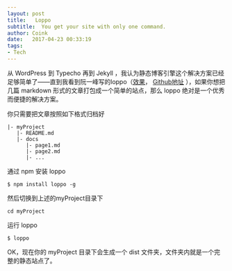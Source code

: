 ```yaml
---
layout: post
title:   Loppo
subtitle:  You get your site with only one command.
author: Coink
date:   2017-04-23 00:33:19
tags:
- Tech
---
```


从 WordPress 到 Typecho 再到 Jekyll ，我认为静态博客引擎这个解决方案已经足够简单了——直到我看到阮一峰写的loppo（[效果](https://ruanyf.github.io/survivor/)， [Github地址](https://github.com/ruanyf/loppo) ），如果你想把几篇 markdown 形式的文章打包成一个简单的站点，那么 loppo 绝对是一个优秀而便捷的解决方案。

你只需要把文章按照如下格式归档好

```
|- myProject
   |- README.md
   |- docs
      |- page1.md
      |- page2.md
      |- ...
```

通过 npm 安装 loppo

```
$ npm install loppo -g
```

然后切换到上述的myProject目录下

```
cd myProject
```

运行 loppo

```
$ loppo
```

OK，现在你的 myProject 目录下会生成一个 dist 文件夹，文件夹内就是一个完整的静态站点了。
